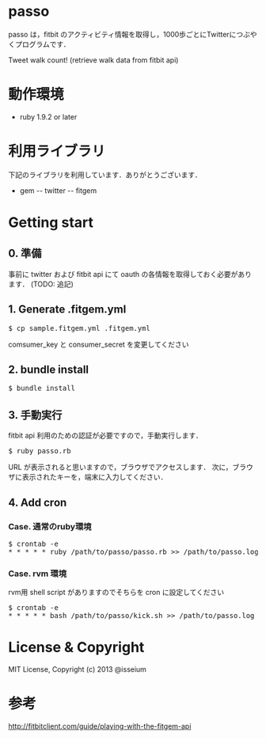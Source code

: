 passo
=====

passo は，fitbit のアクティビティ情報を取得し，1000歩ごとにTwitterにつぶやくプログラムです．

Tweet walk count! (retrieve walk data from fitbit api)
    
# 動作環境
- ruby 1.9.2 or later

# 利用ライブラリ

下記のライブラリを利用しています．ありがとうございます．

- gem
-- twitter
-- fitgem


# Getting start

## 0. 準備

事前に twitter および fitbit api にて oauth の各情報を取得しておく必要があります．
(TODO: 追記)

## 1. Generate .fitgem.yml
<pre>
$ cp sample.fitgem.yml .fitgem.yml
</pre>

comsumer_key と consumer_secret を変更してください

## 2. bundle install
<pre>
$ bundle install
</pre>

## 3. 手動実行
fitbit api 利用のための認証が必要ですので，手動実行します．

<pre>
$ ruby passo.rb
</pre>

URL が表示されると思いますので，ブラウザでアクセスします．
次に，ブラウザに表示されたキーを，端末に入力してください．

## 4. Add cron

### Case. 通常のruby環境
<pre>
$ crontab -e
* * * * * ruby /path/to/passo/passo.rb >> /path/to/passo.log 2>&1
</pre>

### Case. rvm 環境
rvm用 shell script がありますのでそちらを cron に設定してください

<pre>
$ crontab -e
* * * * * bash /path/to/passo/kick.sh >> /path/to/passo.log 2>&1
</pre>

# License & Copyright
MIT License, Copyright (c) 2013 @isseium 

# 参考
http://fitbitclient.com/guide/playing-with-the-fitgem-api
